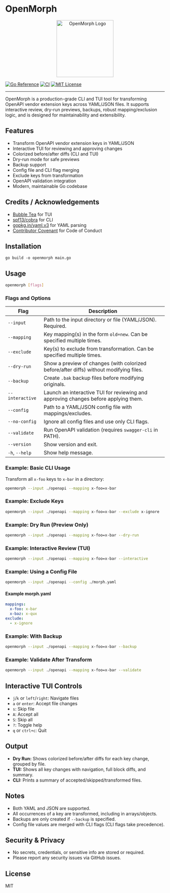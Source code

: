 # OpenMorph

<p align="center">
  <img src="https://raw.githubusercontent.com/developerkunal/OpenMorph/main/.github/logo.png" alt="OpenMorph Logo" width="180"/>
</p>

[![Go Reference](https://pkg.go.dev/badge/github.com/developerkunal/OpenMorph.svg)](https://pkg.go.dev/github.com/developerkunal/OpenMorph)
[![CI](https://github.com/developerkunal/OpenMorph/actions/workflows/ci.yml/badge.svg)](https://github.com/developerkunal/OpenMorph/actions/workflows/ci.yml)
[![MIT License](https://img.shields.io/badge/license-MIT-green.svg)](LICENSE)

---

OpenMorph is a production-grade CLI and TUI tool for transforming OpenAPI vendor extension keys across YAML/JSON files. It supports interactive review, dry-run previews, backups, robust mapping/exclusion logic, and is designed for maintainability and extensibility.

## Features

- Transform OpenAPI vendor extension keys in YAML/JSON
- Interactive TUI for reviewing and approving changes
- Colorized before/after diffs (CLI and TUI)
- Dry-run mode for safe previews
- Backup support
- Config file and CLI flag merging
- Exclude keys from transformation
- OpenAPI validation integration
- Modern, maintainable Go codebase

## Credits / Acknowledgements

- [Bubble Tea](https://github.com/charmbracelet/bubbletea) for TUI
- [spf13/cobra](https://github.com/spf13/cobra) for CLI
- [gopkg.in/yaml.v3](https://github.com/go-yaml/yaml) for YAML parsing
- [Contributor Covenant](https://www.contributor-covenant.org/) for Code of Conduct

## Installation

```
go build -o openmorph main.go
```

## Usage

```sh
openmorph [flags]
```

### Flags and Options

| Flag            | Description                                                                            |
| --------------- | -------------------------------------------------------------------------------------- |
| `--input`       | Path to the input directory or file (YAML/JSON). Required.                             |
| `--mapping`     | Key mapping(s) in the form `old=new`. Can be specified multiple times.                 |
| `--exclude`     | Key(s) to exclude from transformation. Can be specified multiple times.                |
| `--dry-run`     | Show a preview of changes (with colorized before/after diffs) without modifying files. |
| `--backup`      | Create `.bak` backup files before modifying originals.                                 |
| `--interactive` | Launch an interactive TUI for reviewing and approving changes before applying them.    |
| `--config`      | Path to a YAML/JSON config file with mappings/excludes.                                |
| `--no-config`   | Ignore all config files and use only CLI flags.                                        |
| `--validate`    | Run OpenAPI validation (requires `swagger-cli` in PATH).                               |
| `--version`     | Show version and exit.                                                                 |
| `-h`, `--help`  | Show help message.                                                                     |

### Example: Basic CLI Usage

Transform all `x-foo` keys to `x-bar` in a directory:

```sh
openmorph --input ./openapi --mapping x-foo=x-bar
```

### Example: Exclude Keys

```sh
openmorph --input ./openapi --mapping x-foo=x-bar --exclude x-ignore
```

### Example: Dry Run (Preview Only)

```sh
openmorph --input ./openapi --mapping x-foo=x-bar --dry-run
```

### Example: Interactive Review (TUI)

```sh
openmorph --input ./openapi --mapping x-foo=x-bar --interactive
```

### Example: Using a Config File

```sh
openmorph --input ./openapi --config ./morph.yaml
```

#### Example morph.yaml

```yaml
mappings:
  x-foo: x-bar
  x-baz: x-qux
exclude:
  - x-ignore
```

### Example: With Backup

```sh
openmorph --input ./openapi --mapping x-foo=x-bar --backup
```

### Example: Validate After Transform

```sh
openmorph --input ./openapi --mapping x-foo=x-bar --validate
```

## Interactive TUI Controls

- `j`/`k` or `left`/`right`: Navigate files
- `a` or `enter`: Accept file changes
- `s`: Skip file
- `A`: Accept all
- `S`: Skip all
- `?`: Toggle help
- `q` or `ctrl+c`: Quit

## Output

- **Dry Run:** Shows colorized before/after diffs for each key change, grouped by file.
- **TUI:** Shows all key changes with navigation, full block diffs, and summary.
- **CLI:** Prints a summary of accepted/skipped/transformed files.

## Notes

- Both YAML and JSON are supported.
- All occurrences of a key are transformed, including in arrays/objects.
- Backups are only created if `--backup` is specified.
- Config file values are merged with CLI flags (CLI flags take precedence).

## Security & Privacy

- No secrets, credentials, or sensitive info are stored or required.
- Please report any security issues via GitHub issues.

## License

MIT
